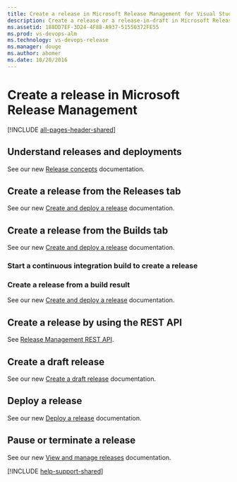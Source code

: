 ```yaml
---
title: Create a release in Microsoft Release Management for Visual Studio Team Services and Team Foundation Server
description: Create a release or a release-in-draft in Microsoft Release Management Visual Studio Team Services (VSTS) and Team Foundation Server (TFS)
ms.assetid: 188DD7EF-3D24-4F88-A937-51550372FE55
ms.prod: vs-devops-alm
ms.technology: vs-devops-release
ms.manager: douge
ms.author: ahomer
ms.date: 10/20/2016
---
```


# Create a release in Microsoft Release Management

[!INCLUDE [all-pages-header-shared](../_shared/all-pages-header-shared.md)]

<a name="releasedeploy"></a>
## Understand releases and deployments

See our new [Release concepts](../../build/concepts/releases/index.md) documentation.

<a name="manualrelease"></a>
<a name="edittriggers"></a>
## Create a release from the Releases tab

See our new [Create and deploy a release](../../build/actions/create-deploy-releases.md#create-from-release) documentation.

<a name="manualbuild"></a>
## Create a release from the Builds tab

See our new [Create and deploy a release](../../build/actions/create-deploy-releases.md#create-from-build) documentation.

<a name="automaticbuild"></a>
### Start a continuous integration build to create a release

### Create a release from a build result

See our new [Create and deploy a release](../../build/actions/create-deploy-releases.md#create-from-build) documentation.

<a name="restapi"></a>
## Create a release by using the REST API

See [Release Management REST API](https://visualstudio.com/integrate/api/rm/overview.md).

<a name="draftrelease"></a>
## Create a draft release

See our new [Create a draft release](../../build/actions/create-deploy-releases.md#create-draft) documentation.

<a name="deployrelease"></a>
## Deploy a release

See our new [Deploy a release](../../build/actions/create-deploy-releases.md#deploy-command) documentation.

<a name="pauseterminate"></a>
## Pause or terminate a release

See our new [View and manage releases](../../build/actions/view-manage-releases.md#release-summary) documentation.

[!INCLUDE [help-support-shared](../_shared/help-support-shared.md)]
